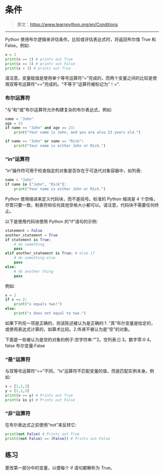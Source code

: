 # 条件

> 原文：<https://www.learnpython.org/en/Conditions>

* * *

Python 使用布尔逻辑来评估条件。比较或评估表达式时，将返回布尔值 True 和 False。例如:

```py
x = 2
print(x == 2) # prints out True
print(x == 3) # prints out False
print(x < 3) # prints out True 
```

请注意，变量赋值是使用单个等号运算符“=”完成的，而两个变量之间的比较是使用双等号运算符“==”完成的。“不等于”运算符被标记为“！=".

### 布尔运算符

“与”和“或”布尔运算符允许构建复杂的布尔表达式，例如:

```py
name = "John"
age = 23
if name == "John" and age == 23:
    print("Your name is John, and you are also 23 years old.")

if name == "John" or name == "Rick":
    print("Your name is either John or Rick.") 
```

### “in”运算符

“in”操作符可用于检查指定的对象是否存在于可迭代对象容器中，如列表:

```py
name = "John"
if name in ["John", "Rick"]:
    print("Your name is either John or Rick.") 
```

Python 使用缩进来定义代码块，而不是括号。标准的 Python 缩进是 4 个空格，尽管只要一致，制表符和任何其他空格大小都可以。请注意，代码块不需要任何终止。

以下是使用代码块使用 Python 的“if”语句的示例:

```py
statement = False
another_statement = True
if statement is True:
    # do something
    pass
elif another_statement is True: # else if
    # do something else
    pass
else:
    # do another thing
    pass 
```

例如:

```py
x = 2
if x == 2:
    print("x equals two!")
else:
    print("x does not equal to two.") 
```

如果下列任一项是正确的，则该陈述被认为是正确的:1 .“真”布尔变量是给定的，或使用表达式计算的，如算术比较。2.传递不被认为是“空”的对象。

下面是一些被认为是空的对象的例子:空字符串:“”2。空列表:[] 3。数字零:0 4。false 布尔变量:False

### “是”运算符

与双等号运算符“==”不同，“is”运算符不匹配变量的值，而是匹配实例本身。例如:

```py
x = [1,2,3]
y = [1,2,3]
print(x == y) # Prints out True
print(x is y) # Prints out False 
```

### “非”运算符

在布尔表达式之前使用“not”来反转它:

```py
print(not False) # Prints out True
print((not False) == (False)) # Prints out False 
```

## 练习

更改第一部分中的变量，以便每个 if 语句都解析为 True。